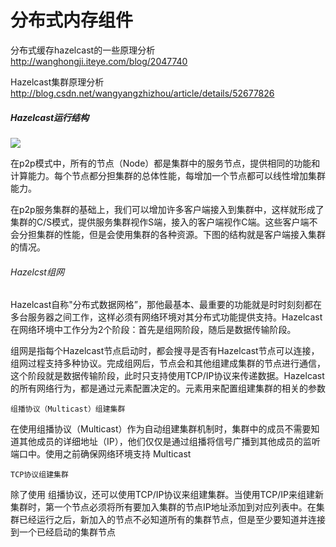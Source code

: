 # 分布式内存组件

分布式缓存hazelcast的一些原理分析
http://wanghongji.iteye.com/blog/2047740

Hazelcast集群原理分析
http://blog.csdn.net/wangyangzhizhou/article/details/52677826

##### Hazelcast运行结构

![](https://github.com/yr0918/ocean/raw/master/doc/img/hazelcast.runtime.jpg)

在p2p模式中，所有的节点（Node）都是集群中的服务节点，提供相同的功能和计算能力。每个节点都分担集群的总体性能，每增加一个节点都可以线性增加集群能力。

在p2p服务集群的基础上，我们可以增加许多客户端接入到集群中，这样就形成了集群的C/S模式，提供服务集群视作S端，接入的客户端视作C端。这些客户端不会分担集群的性能，但是会使用集群的各种资源。下图的结构就是客户端接入集群的情况。

###### Hazelcst组网
Hazelcast自称"分布式数据网格”，那他最基本、最重要的功能就是时时刻刻都在多台服务器之间工作，这样必须有网络环境对其分布式功能提供支持。Hazelcast在网络环境中工作分为2个阶段：首先是组网阶段，随后是数据传输阶段。

组网是指每个Hazelcast节点启动时，都会搜寻是否有Hazelcast节点可以连接，组网过程支持多种协议。完成组网后，节点会和其他组建成集群的节点进行通信，这个阶段就是数据传输阶段，此时只支持使用TCP/IP协议来传递数据。Hazelcast的所有网络行为，都是通过<networt></network>元素配置决定的。<join>元素用来配置组建集群的相关的参数

`组播协议（Multicast）组建集群`

在使用组播协议（Multicast）作为自动组建集群机制时，集群中的成员不需要知道其他成员的详细地址（IP），他们仅仅是通过组播将信号广播到其他成员的监听端口中。使用之前确保网络环境支持 Multicast

`TCP协议组建集群`

除了使用 组播协议，还可以使用TCP/IP协议来组建集群。当使用TCP/IP来组建新集群时，第一个节点必须将所有要加入集群的节点IP地址添加到对应列表中。在集群已经运行之后，新加入的节点不必知道所有的集群节点，但是至少要知道并连接到一个已经启动的集群节点